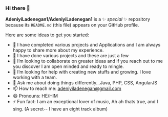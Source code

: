 ### Hi there 👋


**AdeniyiLadenegan1/AdeniyiLadenegan1** is a ✨ _special_ ✨ repository because its `README.md` (this file) appears on your GitHub profile.

Here are some ideas to get you started:

- 🔭 I have completed various projects and Applications and I am always happy to share more about my experience.
- 🌱 I have done various projects and these are just a few
- 👯 I’m looking to collaborate on greater ideas and if you reach out to me you discover I am open minded and ready to mingle.
- 🤔 I’m looking for help with creating new stuffs and growing. I love working with a team.
- 💬 Ask me about doing things differently...Java, PHP, CSS, AngularJS
- 📫 How to reach me: adeniyiladenegan@gmail.com
- 😄 Pronouns: HE/HIM
- ⚡ Fun fact: I am an exceptional lover of music, Ah ah thats true, and I sing. (A secret-- I have an eight track album)

